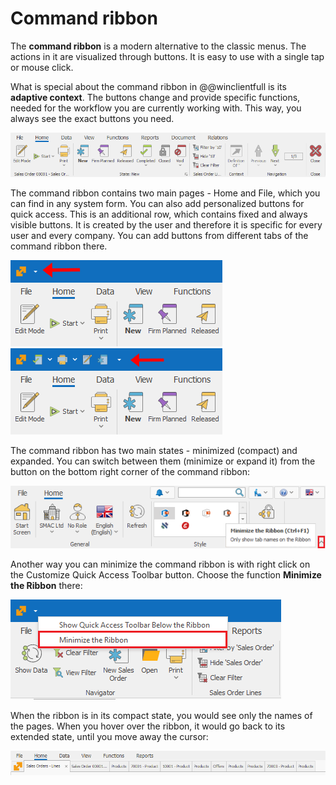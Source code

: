 # Command ribbon 

The <b>command ribbon</b> is a modern alternative to the classic menus. The actions in it are visualized through buttons. It is easy to use with a single tap or mouse click. 

What is special about the command ribbon in @@winclientfull is its <b>adaptive context</b>. The buttons change and provide specific functions, needed for the workflow you are currently working with. This way, you always see the exact buttons you need.
 
![The command ribbon](pictures/command-ribbon.png)

The command ribbon contains two main pages - Home and File, which you can find in any system form. You can also add personalized buttons for quick access. This is an additional row, which contains fixed and always visible buttons. It is created by the user and therefore it is specific for every user and every company. You can add buttons from different tabs of the command ribbon there.

![Command ribbon home](pictures/ribbon-home.png)     ![Command ribbon file](pictures/ribbon-file.png) 

The command ribbon has two main states - minimized (compact) and expanded. You can switch between them (minimize or expand it) from the button on the bottom right corner of the command ribbon:
 
![Minimize the ribbon with a button](pictures/minimize-ribbon-button.png) 

Another way you can minimize the command ribbon is with right click on the Customize Quick Access Toolbar button. Choose the function <b>Minimize the Ribbon</b> there:

![Minimize the ribbon with an action](pictures/minimize-ribbon-action.png) 

When the ribbon is in its compact state, you would see only the names of the pages. When you hover over the ribbon, it would go back to its extended state, until you move away the cursor:

![Minimized ribbon](pictures/minimized-ribbon.png) 
